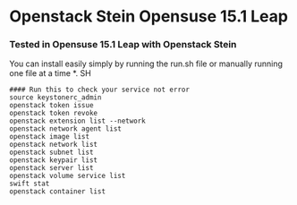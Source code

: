 # Openstack Stein Opensuse 15.1 Leap
### Tested in Opensuse 15.1 Leap with Openstack Stein<br/>
You can install easily simply by running the run.sh file or manually running one file at a time *. SH

```
#### Run this to check your service not error
source keystonerc_admin
openstack token issue
openstack token revoke
openstack extension list --network
openstack network agent list
openstack image list
openstack network list
openstack subnet list
openstack keypair list
openstack server list
openstack volume service list
swift stat 
openstack container list
```

